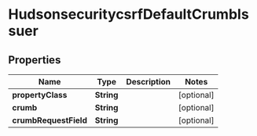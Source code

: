 
# HudsonsecuritycsrfDefaultCrumbIssuer

## Properties
Name | Type | Description | Notes
------------ | ------------- | ------------- | -------------
**propertyClass** | **String** |  |  [optional]
**crumb** | **String** |  |  [optional]
**crumbRequestField** | **String** |  |  [optional]



